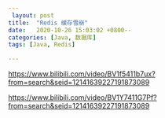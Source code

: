 ```yaml
---
 layout: post
title:  "Redis 缓存雪崩"
date:   2020-10-26 15:03:02 +0800--
categories: [Java, 数据库]
tags: [Java, Redis]  

---
```


https://www.bilibili.com/video/BV1f5411b7ux?from=search&seid=12141639227191873089

https://www.bilibili.com/video/BV1Y7411G7Pf?from=search&seid=12141639227191873089

